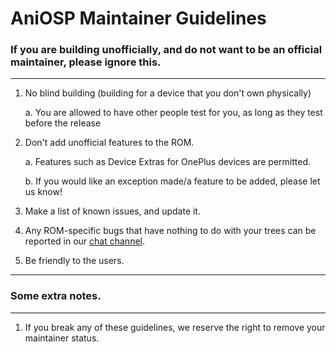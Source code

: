 # AniOSP Maintainer Guidelines
### If you are building unofficially, and do not want to be an official maintainer, please ignore this.
------------------------------

1. No blind building (building for a device that you don't own physically)

      a. You are allowed to have other people test for you, as long as they test before the release

2. Don't add unofficial features to the ROM.

      a. Features such as Device Extras for OnePlus devices are permitted.
  
      b. If you would like an exception made/a feature to be added, please let us know!
  
3. Make a list of known issues, and update it.

4. Any ROM-specific bugs that have nothing to do with your trees can be reported in our [chat channel](https://t.me/AniOSPChat).

5. Be friendly to the users.

----------------------------
### Some extra notes.
----------------------------

1. If you break any of these guidelines, we reserve the right to remove your maintainer status.
